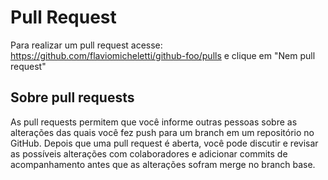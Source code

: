 # Pull Request

Para realizar um pull request acesse: https://github.com/flaviomicheletti/github-foo/pulls
e clique em "Nem pull request"

## Sobre pull requests

As pull requests permitem que você informe outras pessoas sobre as alterações das quais você
fez push para um branch em um repositório no GitHub. Depois que uma pull request é aberta,
você pode discutir e revisar as possíveis alterações com colaboradores e adicionar commits de
acompanhamento antes que as alterações sofram merge no branch base.

